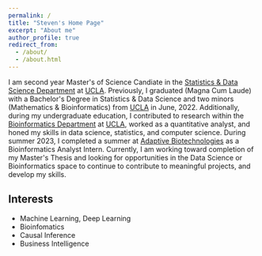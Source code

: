 ```yaml
---
permalink: /
title: "Steven's Home Page"
excerpt: "About me"
author_profile: true
redirect_from: 
  - /about/
  - /about.html
---
```


I am second year Master's of Science Candiate in the <a href="http://statistics.ucla.edu">Statistics & Data Science Department</a> at <a href="https://www.ucla.edu">UCLA</a>. Previously, I graduated (Magna Cum Laude) with a Bachelor's Degree in Statistics & Data Science and two minors (Mathematics & Bioinformatics) from <a href="https://www.ucla.edu">UCLA</a> in June, 2022. Additionally, during my undergraduate education, I contributed to research within the <a href="https://bioinformatics.ucla.edu">Bioinformatics Department</a> at <a href="https://www.ucla.edu">UCLA</a>, worked as a quantitative analyst, and honed my skills in data science, statistics, and computer science. During summer 2023, I completed a summer at <a href="https://adaptivebiotech.com">Adaptive Biotechnologies</a> as a Bioinformatics Analyst Intern. Currently, I am working toward completion of my Master's Thesis and looking for opportunities in the Data Science or Bioinformatics space to continue to contribute to meaningful projects, and develop my skills.

## Interests 

* Machine Learning, Deep Learning
* Bioinfomatics
* Causal Inference
* Business Intelligence

